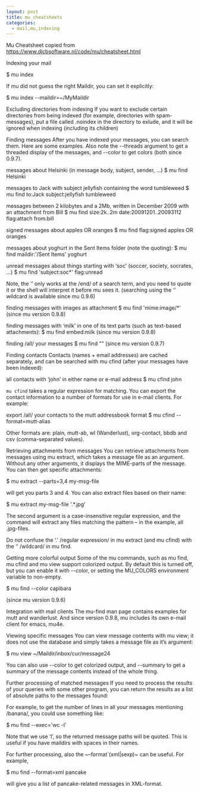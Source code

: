 ```yaml
---
layout: post
title: mu cheatsheets
categories:
  - mail,mu,indexing
---
```


Mu Cheatsheet copied from https://www.djcbsoftware.nl/code/mu/cheatsheet.html

Indexing your mail

$ mu index

If mu did not guess the right Maildir, you can set it explicitly:

$ mu index --maildir=~/MyMaildir

Excluding directories from indexing
If you want to exclude certain directories from being indexed (for example, directories with spam-messages), put a file called .noindex in the directory to exlude, and it will be ignored when indexing (including its children)

Finding messages
After you have indexed your messages, you can search them. Here are some examples. Also note the --threads argument to get a threaded display of the messages, and --color to get colors (both since 0.9.7).

messages about Helsinki (in message body, subject, sender, …)
$ mu find Helsinki

messages to Jack with subject jellyfish containing the word tumbleweed
$ mu find to:Jack subject:jellyfish tumbleweed

messages between 2 kilobytes and a 2Mb, written in December 2009 with an attachment from Bill
$ mu find size:2k..2m date:20091201..20093112 flag:attach from:bill

signed messages about apples OR oranges
$ mu find flag:signed apples OR oranges

messages about yoghurt in the Sent Items folder (note the quoting):
$ mu find maildir:'/Sent Items' yoghurt

unread messages about things starting with ‘soc’ (soccer, society, socrates, …)
$ mu find 'subject:soc*' flag:unread

Note, the ‘’ only works at the /end/ of a search term, and you need to quote it or the shell will interpret it before mu sees it. (searching using the ‘’ wildcard is available since mu 0.9.6)

finding messages with images as attachment
$ mu find 'mime:image/*' (since mu version 0.9.8)

finding messages with ‘milk’ in one of its text parts (such as text-based attachments):
$ mu find embed:milk (since mu version 0.9.8)

finding /all/ your messages
$ mu find "" (since mu version 0.9.7)

Finding contacts
Contacts (names + email addresses) are cached separately, and can be searched with mu cfind (after your messages have been indexed):

all contacts with ‘john’ in either name or e-mail address
$ mu cfind john

`mu cfind` takes a regular expression for matching.
You can export the contact information to a number of formats for use in e-mail clients. For example:

export /all/ your contacts to the mutt addressbook format
$ mu cfind --format=mutt-alias

Other formats are: plain, mutt-ab, wl (Wanderlust), org-contact, bbdb and csv (comma-separated values).

Retrieving attachments from messages
You can retrieve attachments from messages using mu extract, which takes a message file as an argument. Without any other arguments, it displays the MIME-parts of the message. You can then get specific attachments:

$ mu extract --parts=3,4 my-msg-file

will get you parts 3 and 4. You can also extract files based on their name:

$ mu extract my-msg-file '.*\.jpg'

The second argument is a case-insensitive regular expression, and the command will extract any files matching the pattern – in the example, all .jpg-files.

Do not confuse the ‘.’ /regular expression/ in mu extract (and mu cfind) with the ‘’ /wildcard/ in mu find.

Getting more colorful output
Some of the mu commands, such as mu find, mu cfind and mu view support colorized output. By default this is turned off, but you can enable it with --color, or setting the MU_COLORS environment variable to non-empty.

$ mu find --color capibara

(since mu version 0.9.6)

Integration with mail clients
The mu-find man page contains examples for mutt and wanderlust. And since version 0.9.8, mu includes its own e-mail client for emacs, mu4e.

Viewing specific messages
You can view message contents with mu view; it does not use the database and simply takes a message file as it’s argument:

$ mu view ~/Maildir/inbox/cur/message24

You can also use --color to get colorized output, and --summary to get a summary of the message contents instead of the whole thing.

Further processing of matched messages
If you need to process the results of your queries with some other program, you can return the results as a list of absolute paths to the messages found:

For example, to get the number of lines in all your messages mentioning /banana/, you could use something like:

$ mu find --exec='wc -l'

Note that we use ‘l’, so the returned message paths will be quoted. This is useful if you have maildirs with spaces in their names.

For further processing, also the ~–format`(xml|sexp)~ can be useful. For example,

$ mu find --format=xml pancake

will give you a list of pancake-related messages in XML-format.


